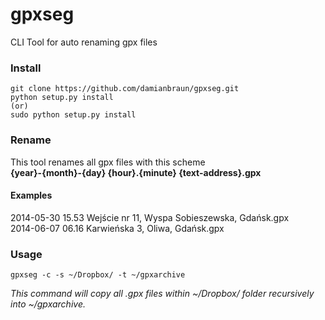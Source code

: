 gpxseg
======

CLI Tool for auto renaming gpx files

### Install

```
git clone https://github.com/damianbraun/gpxseg.git
python setup.py install
(or)
sudo python setup.py install
```

### Rename

This tool renames all gpx files with this scheme  
**{year}-{month}-{day} {hour}.{minute} {text-address}.gpx**

#### Examples

2014-05-30 15.53 Wejście nr 11, Wyspa Sobieszewska, Gdańsk.gpx  
2014-06-07 06.16 Karwieńska 3, Oliwa, Gdańsk.gpx

### Usage

```
gpxseg -c -s ~/Dropbox/ -t ~/gpxarchive
```
*This  command will copy all .gpx files within ~/Dropbox/ folder recursively into ~/gpxarchive.*
